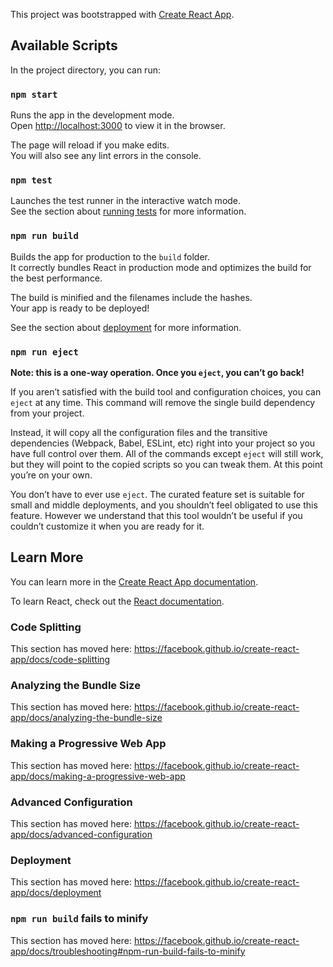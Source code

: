 <!-- Pitch: Financial insecurity is the No. 1 reason survivors of domestic violence remain in or return to abuse. In order to break the cycle of violence, we must remove obstacles to financial security for survivors. To that end, FreeFrom (https://www.freefrom.org/) is developing an interactive calculator for their website. It will be an empathy and awareness-building calculator to help those not experiencing violence understand how much it would cost for them to leave their lives. It will include prompts to help users understand and identify the relevant costs.

MVP:
*A person interested in learning more about domestic violence can come to the page and insert their data into the online calculator.
*There will be two steps to the calculator, a personal monthly budget to determine what costs they need to cover, and a way to calculate the costs of relocating
*the monthly personal budget will allow them to enter their ongoing unavoidable costs they might have while trying to relocate. The fields include Transportation, Food, Health Insurance, car insurance, health car, car loans, personal loans, and other expenses
*The relocation costs include: Daily hotel costs while in transit (if applicable, nightly rate * 30), new rental deposit, utility connection fees, storage unit, new monthly rent (if they already know this number), car rental and gas (if don't own a car), cell phone disconnection/connect fee (if they have to get a new number), moving truck rental, gas for moving truck, storage unit if unable to take their things with them, mental health treatment, income loss (what they are loosing by leaving their current job), cost of any additional security measures they must take
*After they have entered these fields, a page will show up combining their total monthly expenses plus the monthly cost of relocation.

2 steps to calculator:
Title: Calculate Personal Monthly Budget
Form spot for...
    - Transportation
    - Food
    - Health Insurance
    - Car Insurance
    - Loans ie. student, car, home, etc
    - Personal Loans
    - miscellaneous

Title: Monthly cost of relocation
    - Daily Hotel costs
    - new rental deposit
    - utility connection fees
    - storage unit
    -car rental, moving services, gas, etc
    - Additional security measures i.e. ...
    - medication

Next page:
    Combination of the total monthly expenses + monthly cost of relocation


Stakeholder contact info:
amy.durrence@freefrom.org
DESIGN LINKS / DATA SETS
http://www.freefrom.org/ -->

This project was bootstrapped with [Create React App](https://github.com/facebook/create-react-app).

## Available Scripts

In the project directory, you can run:

### `npm start`

Runs the app in the development mode.<br>
Open [http://localhost:3000](http://localhost:3000) to view it in the browser.

The page will reload if you make edits.<br>
You will also see any lint errors in the console.

### `npm test`

Launches the test runner in the interactive watch mode.<br>
See the section about [running tests](https://facebook.github.io/create-react-app/docs/running-tests) for more information.

### `npm run build`

Builds the app for production to the `build` folder.<br>
It correctly bundles React in production mode and optimizes the build for the best performance.

The build is minified and the filenames include the hashes.<br>
Your app is ready to be deployed!

See the section about [deployment](https://facebook.github.io/create-react-app/docs/deployment) for more information.

### `npm run eject`

**Note: this is a one-way operation. Once you `eject`, you can’t go back!**

If you aren’t satisfied with the build tool and configuration choices, you can `eject` at any time. This command will remove the single build dependency from your project.

Instead, it will copy all the configuration files and the transitive dependencies (Webpack, Babel, ESLint, etc) right into your project so you have full control over them. All of the commands except `eject` will still work, but they will point to the copied scripts so you can tweak them. At this point you’re on your own.

You don’t have to ever use `eject`. The curated feature set is suitable for small and middle deployments, and you shouldn’t feel obligated to use this feature. However we understand that this tool wouldn’t be useful if you couldn’t customize it when you are ready for it.

## Learn More

You can learn more in the [Create React App documentation](https://facebook.github.io/create-react-app/docs/getting-started).

To learn React, check out the [React documentation](https://reactjs.org/).

### Code Splitting

This section has moved here: https://facebook.github.io/create-react-app/docs/code-splitting

### Analyzing the Bundle Size

This section has moved here: https://facebook.github.io/create-react-app/docs/analyzing-the-bundle-size

### Making a Progressive Web App

This section has moved here: https://facebook.github.io/create-react-app/docs/making-a-progressive-web-app

### Advanced Configuration

This section has moved here: https://facebook.github.io/create-react-app/docs/advanced-configuration

### Deployment

This section has moved here: https://facebook.github.io/create-react-app/docs/deployment

### `npm run build` fails to minify

This section has moved here: https://facebook.github.io/create-react-app/docs/troubleshooting#npm-run-build-fails-to-minify

